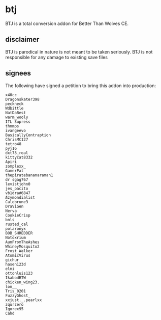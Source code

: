 # btj
BTJ is a total conversion addon for Better Than Wolves CE.

## disclaimer
BTJ is parodical in nature is not meant to be taken seriously. BTJ is not responsible for any damage to existing save files

## signees
The following have signed a petition to bring this addon into production:
```
x40cc
Dragonskater398
peckneck
Wdbittle 
NatDaBest
warm_wooly
ITL Supress
thnmps
ivangeevo
BasicallyContraption
ChrisMC127
tetro48
pyj16
dxt73_real
kittycat8332
Apiri
zomplexx_
GamerPal
thepiratebananaraman1 
dr sgag767
levistjohn0
jes_pacito
vb1dra#6847
Æzymondialist
Calebrune3
DraViGen
Nerva
CookieCrisp
bnls
rusted_cal
polaronyx
BOB_SHREDDER
Notoxrium
AunFromTheAshes
WhineyMosquito2
Frost_Walker
AtomicVirus
gichur
hasen123d
elmi
ottonluis123
IkabodBTW
chicken_wing23.
lon__
Tris_0201
FuzzyGhost_
xxjust._.pearlxx
zqurzero
Igorex95
Cahd
```
